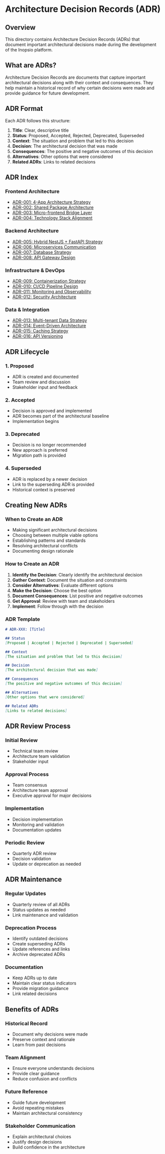 # Architecture Decision Records (ADR)

## Overview

This directory contains Architecture Decision Records (ADRs) that document important architectural decisions made during the development of the Inopsio platform.

## What are ADRs?

Architecture Decision Records are documents that capture important architectural decisions along with their context and consequences. They help maintain a historical record of why certain decisions were made and provide guidance for future development.

## ADR Format

Each ADR follows this structure:

1. **Title**: Clear, descriptive title
2. **Status**: Proposed, Accepted, Rejected, Deprecated, Superseded
3. **Context**: The situation and problem that led to this decision
4. **Decision**: The architectural decision that was made
5. **Consequences**: The positive and negative outcomes of this decision
6. **Alternatives**: Other options that were considered
7. **Related ADRs**: Links to related decisions

## ADR Index

### **Frontend Architecture**
- [ADR-001: 4-App Architecture Strategy](./001-4-app-architecture-strategy.md)
- [ADR-002: Shared Package Architecture](./002-shared-package-architecture.md)
- [ADR-003: Micro-frontend Bridge Layer](./003-micro-frontend-bridge-layer.md)
- [ADR-004: Technology Stack Alignment](./004-technology-stack-alignment.md)

### **Backend Architecture**
- [ADR-005: Hybrid NestJS + FastAPI Strategy](./005-hybrid-backend-strategy.md)
- [ADR-006: Microservices Communication](./006-microservices-communication.md)
- [ADR-007: Database Strategy](./007-database-strategy.md)
- [ADR-008: API Gateway Design](./008-api-gateway-design.md)

### **Infrastructure & DevOps**
- [ADR-009: Containerization Strategy](./009-containerization-strategy.md)
- [ADR-010: CI/CD Pipeline Design](./010-cicd-pipeline-design.md)
- [ADR-011: Monitoring and Observability](./011-monitoring-observability.md)
- [ADR-012: Security Architecture](./012-security-architecture.md)

### **Data & Integration**
- [ADR-013: Multi-tenant Data Strategy](./013-multi-tenant-data-strategy.md)
- [ADR-014: Event-Driven Architecture](./014-event-driven-architecture.md)
- [ADR-015: Caching Strategy](./015-caching-strategy.md)
- [ADR-016: API Versioning](./016-api-versioning.md)

## ADR Lifecycle

### **1. Proposed**
- ADR is created and documented
- Team review and discussion
- Stakeholder input and feedback

### **2. Accepted**
- Decision is approved and implemented
- ADR becomes part of the architectural baseline
- Implementation begins

### **3. Deprecated**
- Decision is no longer recommended
- New approach is preferred
- Migration path is provided

### **4. Superseded**
- ADR is replaced by a newer decision
- Link to the superseding ADR is provided
- Historical context is preserved

## Creating New ADRs

### **When to Create an ADR**
- Making significant architectural decisions
- Choosing between multiple viable options
- Establishing patterns and standards
- Resolving architectural conflicts
- Documenting design rationale

### **How to Create an ADR**
1. **Identify the Decision**: Clearly identify the architectural decision
2. **Gather Context**: Document the situation and constraints
3. **Consider Alternatives**: Evaluate different options
4. **Make the Decision**: Choose the best option
5. **Document Consequences**: List positive and negative outcomes
6. **Get Approval**: Review with team and stakeholders
7. **Implement**: Follow through with the decision

### **ADR Template**
```markdown
# ADR-XXX: [Title]

## Status
[Proposed | Accepted | Rejected | Deprecated | Superseded]

## Context
[The situation and problem that led to this decision]

## Decision
[The architectural decision that was made]

## Consequences
[The positive and negative outcomes of this decision]

## Alternatives
[Other options that were considered]

## Related ADRs
[Links to related decisions]
```

## ADR Review Process

### **Initial Review**
- Technical team review
- Architecture team validation
- Stakeholder input

### **Approval Process**
- Team consensus
- Architecture team approval
- Executive approval for major decisions

### **Implementation**
- Decision implementation
- Monitoring and validation
- Documentation updates

### **Periodic Review**
- Quarterly ADR review
- Decision validation
- Update or deprecation as needed

## ADR Maintenance

### **Regular Updates**
- Quarterly review of all ADRs
- Status updates as needed
- Link maintenance and validation

### **Deprecation Process**
- Identify outdated decisions
- Create superseding ADRs
- Update references and links
- Archive deprecated ADRs

### **Documentation**
- Keep ADRs up to date
- Maintain clear status indicators
- Provide migration guidance
- Link related decisions

## Benefits of ADRs

### **Historical Record**
- Document why decisions were made
- Preserve context and rationale
- Learn from past decisions

### **Team Alignment**
- Ensure everyone understands decisions
- Provide clear guidance
- Reduce confusion and conflicts

### **Future Reference**
- Guide future development
- Avoid repeating mistakes
- Maintain architectural consistency

### **Stakeholder Communication**
- Explain architectural choices
- Justify design decisions
- Build confidence in the architecture
